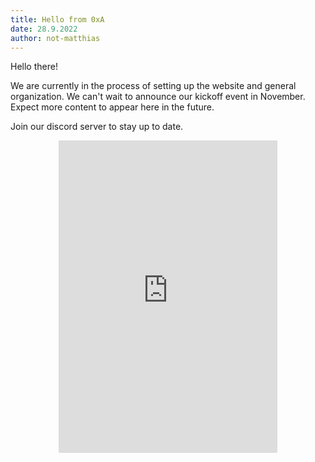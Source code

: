 ```yaml
---
title: Hello from 0xA
date: 28.9.2022
author: not-matthias
---
```


Hello there!

We are currently in the process of setting up the website and general organization. We can't wait to announce our kickoff event in November. 
Expect more content to appear here in the future. 

Join our discord server to stay up to date.

<div style="width: 350px; height: 500px; display: flex; flex-direction: column; margin: 0 auto 0 auto">
    <iframe src="https://discord.com/widget?id=1003680219388985404&theme=dark" width="350" height="500" allowtransparency="true" frameborder="0" sandbox="allow-popups allow-popups-to-escape-sandbox allow-same-origin allow-scripts"></iframe>
</div>

